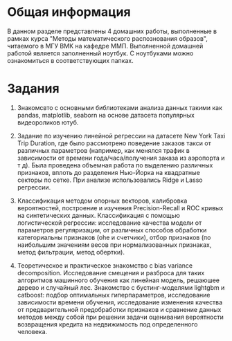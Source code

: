 # Общая информация
В данном разделе представлены 4 домашних работы, выполненные в рамках курса "Методы математического распознования образов", читаемого в МГУ ВМК на кафедре ММП. Выполненной домашней работой является заполненный ноутбук. С ноутбуками можно ознакомиться в соответствующих папках.

# Задания
1. Знакомсвто с основными библиотеками анализа данных такими как pandas, matplotlib, seaborn на основе датасета популярных видеороликов ютуб.

2. Задание по изучению линейной регрессии на датасете New York Taxi Trip Duration, где
было рассмотрено поведение заказов такси от различных параметров (например, как
менялся трафик в зависимости от времени года/часа/получения заказа из аэропорта и т д).
Была проведена объемная работа по выделению различных признаков, вплоть до
разделения Нью-Йорка на квадратные секторы по сетке. При анализе использовались Ridge
и Lasso регрессии.

3. Классификация методом опорных векторов, калибровка вероятностей, построение и
изучения Precision-Recall и ROC кривых на синтетических данных. Классификация с
помощью логистической регрессии: исследование качества модели от параметров
регуляризации, от различных способов обработки категориальны признаков (ohe и
счетчики), отбор признаков (по наибольшим значениям весов при нормализованных
признаках, метод фильтрации, метод обертки).

4. Теоретическое и практическое знакомство с bias variance decomposition. Исследование смещения и разброса для таких алгоритмов машинного обучения как линейная модель, решаюшее дерево и случайный лес. Знакомство с бустинг-моделями lightgbm и catboost: подбор оптимальных гиперпараметров, исследование зависимости времени обучения, исследование изменения качества от предварительной предобработки признаков и сравнение данных методов между собой при решении задачи оценивания вероятности возвращения кредита на недвижимость под определенного человека. 
